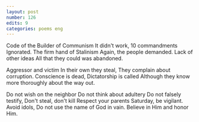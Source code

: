 ```yaml
---
layout: post
number: 126
edits: 9
categories: poems eng
---
```


Code of the Builder of Communism
It didn't work,
10 commandments 
Ignorated. 
The firm hand of Stalinism 
Again, the people demanded.
Lack of other ideas 
All that they could was abandoned. 
 
Aggressor and victim 
In their own they steal,
They complain about corruption. 
Conscience is dead, 
Dictatorship is called
Although they know more thoroughly about the way out. 
 
Do not wish on the neighbor
Do not think about adultery
Do not falsely testify, 
Don't steal, don't kill 
Respect your parents
Saturday, be vigilant.
Avoid idols, 
Do not use the name of God in vain. 
Believe in Him and honor Him.
